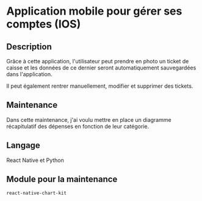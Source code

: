 # Application mobile pour gérer ses comptes (IOS)

## Description
Grâce à cette application, l'utilisateur peut prendre en photo un ticket de caisse et les données de ce dernier seront automatiquement sauvegardées dans l'application. 

Il peut également rentrer manuellement, modifier et supprimer des tickets. 

## Maintenance 
Dans cette maintenance, j'ai voulu mettre en place un diagramme récapitulatif des dépenses en fonction de leur catégorie. 

## Langage
React Native et Python

## Module pour la maintenance 
```react-native-chart-kit```


